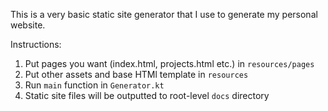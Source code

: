 This is a very basic static site generator that I use to generate my personal website. 

Instructions:
1. Put pages you want (index.html, projects.html etc.) in `resources/pages`
2. Put other assets and base HTMl template in `resources`
3. Run `main` function in `Generator.kt`
4. Static site files will be outputted to root-level `docs` directory
